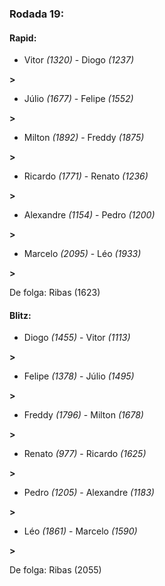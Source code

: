 ### Rodada 19:

#### Rapid:

* Vitor *(1320)*     -     Diogo *(1237)*

 **>** 
* Júlio *(1677)*     -     Felipe *(1552)*

 **>** 
* Milton *(1892)*     -     Freddy *(1875)*

 **>** 
* Ricardo *(1771)*     -     Renato *(1236)*

 **>** 
* Alexandre *(1154)*     -     Pedro *(1200)*

 **>** 
* Marcelo *(2095)*     -     Léo *(1933)*

 **>** 

De folga: Ribas (1623)

#### Blitz:

* Diogo *(1455)*     -     Vitor *(1113)*

 **>** 
* Felipe *(1378)*     -     Júlio *(1495)*

 **>** 
* Freddy *(1796)*     -     Milton *(1678)*

 **>** 
* Renato *(977)*     -     Ricardo *(1625)*

 **>** 
* Pedro *(1205)*     -     Alexandre *(1183)*

 **>** 
* Léo *(1861)*     -     Marcelo *(1590)*

 **>** 

De folga: Ribas (2055)

